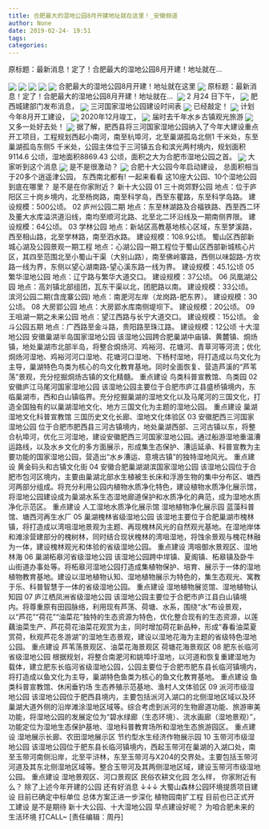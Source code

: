 ```yaml
---
title: 合肥最大的湿地公园8月开建地址就在这里！_安徽频道
author: None
date: 2019-02-24- 19:51
tags: 
categories: 
---
```

原标题：最新消息！定了！合肥最大的湿地公园8月开建！地址就在… 
<!-- more -->
                
<img align="center" border="0" src="http://p3.ifengimg.com/fck/2019_09/b0191834af38433_w1080_h568.jpg" />
                
<img align="center" border="0" src="http://p3.ifengimg.com/fck/2019_09/9e7a9b23408b419_w450_h299.jpg" />
            
<img align="center" border="0" src="http://p3.ifengimg.com/fck/2019_09/6093202bab7109d_w640_h375.jpg" />
<img align="center" border="0" src="http://p3.ifengimg.com/fck/2019_09/c4f4677860b5f20_w400_h262.jpg" />
<img align="center" border="0" src="http://p3.ifengimg.com/fck/2019_09/b79133691765b8e_w500_h654.jpg" />
合肥最大的湿地公园8月开建！地址就在这里
<img align="center" border="0" src="http://p3.ifengimg.com/fck/2019_09/f6528449f650b1a_w973_h690.jpg" />
原标题：最新消息！定了！合肥最大的湿地公园8月开建！地址就在… 
<img align="center" border="0" src="http://p3.ifengimg.com/fck/2019_09/9ac3f1ef729a24e_w808_h271.jpg" />
2 月24 日下午，
<img align="center" border="0" src="http://p3.ifengimg.com/fck/2019_09/30d2124f2b60aa8_w753_h249.jpg" />
肥西城建部门发布消息，
<img align="center" border="0" src="http://p3.ifengimg.com/fck/2019_09/1b0e0c9c9640e0b_w733_h257.jpg" />
三河国家湿地公园建设时间表
<img align="center" border="0" src="http://p3.ifengimg.com/fck/2019_09/9455a7f086157d3_w777_h259.jpg" />
已经敲定！
<img align="center" border="0" src="http://p3.ifengimg.com/fck/2019_09/e276731d6432879_w798_h271.jpg" />
计划今年8月开工建设，
<img align="center" border="0" src="http://p3.ifengimg.com/fck/2019_09/d846e7b4dc4f54a_w745_h275.jpg" />
2020年12月竣工，
<img align="center" border="0" src="http://p3.ifengimg.com/fck/2019_09/5e85a1d0eb28a90_w805_h279.jpg" />
届时去千年水乡古镇观光旅游
<img align="center" border="0" src="http://p3.ifengimg.com/fck/2019_09/3554a075e9d9c9a_w789_h284.jpg" />
又多一处好去处！
<img align="center" border="0" src="http://p3.ifengimg.com/fck/2019_09/f6d758f8d67e0ac_w415_h278.jpg" />
据了解，肥西县将三河国家湿地公园纳入了今年大建设重点开工项目，工程规划西起小南河，南至杭埠河，北至巢湖孤岛北侧1 千米处，东至巢湖孤岛东侧5 千米处，公园主体位于三河镇五合和滨光两村境内，规划面积9114.6 公顷，湿地面积8869.43 公顷，面积之大为合肥市湿地公园之首。
<img align="center" border="0" src="http://p3.ifengimg.com/fck/2019_09/d31d644b899f487_w548_h328.jpg" />
大家听到这个消息
<img align="center" border="0" src="http://p3.ifengimg.com/fck/2019_09/5c99fd61b251d68_w640_h384.jpg" />
是不是很激动？
<img align="center" border="0" src="http://p2.ifengimg.com/a/2016/0810/204c433878d5cf9size1_w16_h16.png" />
合肥十大公园今年启动建设，      总面积相当于20多个逍遥津公园，      东西南北都有!
一起来看看
这10座大公园、10个湿地公园
到底在哪里？
是不是在你家附近？
新十大公园
01
三十岗郊野公园
地点：位于庐阳区三十岗乡境内，北至杨岗路，南至科学岛，西至东瞿路，东至科学岛路。
建设规模：500公顷。
02
庐州公园二期
地点：东至林湖路及合福铁路、西至西二环及董大水库溢洪道沿线，南均至顺河北路、北至北二环沿线及一期南侧界限。
建设规模：64公顷。
03
学林公园
地点：新站区高教基地核心区域，东至梦溪路，西至相山路，北至学林路，南至泗水路。
建设规模：108.9公顷。
蜀山区西部新城心湖及公园景观一期工程
地点：心湖公园一期工程位于蜀山区西部新城核心片区，其四至范围北至小蜀山干渠（大别山路），南至佛岭寨路，西侧以味韶路-方坎路一线为界，东侧以望心湖南路-望心溪东路一线为界。
建设规模：45.1公顷
05
繁华湿地公园
地点：辽宁路与繁华大道交口。
建设规模：37公顷。
06
凤凰湖公园
地点：高刘镇北部组团，瓦东干渠以北，团肥路以南。
建设规模：33公顷。
滨河公园二期(含庞寨公园)
地点：南淝河左岸（龙岗路-肥东界）。
建设规模：30公顷。
08
大房郢公园
地点：大房郢水库南侧堤坝下。
建设规模：20公顷。
09
王咀湖一期之未来公园
地点：望江西路与长宁大道交口。
建设规模：15公顷。
金斗公园五期
地点：广西路至金斗路，贵阳路至珠江路。
建设规模：12公顷
十大湿地公园
安徽巢湖半岛国家湿地公园
该湿地公园跨合肥巢湖中庙镇、黄麓镇、烔炀镇，地处巢湖市北部半岛，将整合烔炀河、鸡裕河、花塘河、青草河等河流；优化烔炀河湿地、鸡裕河河口湿地、花塘河口湿地、下杨村湿地，将打造成以鸟文化为主导，巢湖特色鸟类为核心的鸟文化教育基地。同时全面恢复、营造芦溪的“芦苇荡”景观，充分挖掘烔炀古镇的文化精髓。
重点建设
鸟类科普宣教馆、鸟类园
02
安徽庐江马尾河国家湿地公园
该湿地公园主要位于合肥市庐江县盛桥镇境内，东临巢湖市，西和白山镇临界。充分挖掘巢湖的湿地文化以及马尾河的三国文化，打造全国独有的以巢湖湿地文化、地方三国文化为主题的湿地公园。
重点建设
巢湖湿地文化科普宣教馆
三国历史文化长廊、湿地文化体验区
03
安徽肥西三河国家湿地公园
位于合肥市肥西县三河古镇境内，地处巢湖西部、三河古镇以东，将整合杭埠河，优化三河湿地，建设安徽肥西三河国家湿地公园。通过船游湿地重温漕运路线，以及水乡文化的多方面展示，形成集生态保护、漕运延承、科普宣教为主要功能的国家湿地公园，营造出“水乡漕运、意境古镇”的独特湿地风光。
重点建设
黄金码头和古镇文化街
04
安徽合肥巢湖湖滨国家湿地公园
该湿地公园位于合肥市包河区境内，主要由巢湖北部水生植被生长床和浮游生物的集中分布区、塘西河两部分组成。将充分利用公园内植物水质净化特色，建设植物水质净化展示馆，将湿地公园建设成为巢湖水系生态湿地廊道保护和水质净化的典范，成为湿地水质净化示范区。
重点建设
人工湿地水质净化展示馆
湿地植物净化展示园
蓝藻科普馆、塘西河再生水厂
05
巢湖槐林省级湿地公园
该湿地主要位于合肥巢湖市槐林镇，将打造成以湾咀湿地景观为主题、再现槐林风光的自然观光基地。在湿地岸体和滩涂营建部分的槐树林，同时结合现状槐林的湾咀湿地，将蚀余景观与槐花林融为一体，建设槐林观光和体验的省级湿地公园。
重点建设
湾咀御水景观区、湿地林海
06
巢湖柘皋河省级湿地公园
该湿地公园跨中垾镇、夏阁镇、柘皋镇及卧牛山街道办事处等。将柘皋河湿地公园打造成集植物保护、培育、展示于一体的湿地植物教育基地。建设以湿地植物认知、湿地植物展示为特色的，集生态观光、寓教于乐、科普智慧于一体的省级湿地公园。
重点建设
湿地植物展览馆、湿地植物认知园
07
庐江栖凤洲省级湿地公园
该湿地公园主要位于合肥市庐江县白山镇境内。将尊重原有田园脉络，利用现有芦荡、荷塘、水系，围绕“水”布设景观，以“芦花”“荷花”“油菜花”独特的生态资源为特色，优化整合现有的生态资源，以莲藕油菜生产、芦花荷花油菜花观赏为主，同时增加荷花新品种，形成“春看油菜夏赏荷，秋观芦花冬游湖”的湿地生态景观，建设以湿地花海为主题的省级特色湿地公园。
重点建设
芦苇荡景观区、油菜花海景观区
荷塘花海景观区
08
肥东长临河省级湿地公园
根据规划，将整合南淝河和姚埠圩湿地，以河道和恢复重建湿地为载体，建立肥东长临河省级湿地公园，公园主要位于合肥市肥东县长临河镇境内，将打造成以鱼文化为主导，巢湖特色鱼类为核心的鱼文化教育基地。
重点建设
鱼类科普宣教馆、休闲垂钓场
生态养殖示范基地、渔村人文体验区
09
派河市级湿地公园
该湿地公园位于肥西县境内，主要包括派河入湖口的北侧湿地区域以及环巢湖大道外侧的沿岸滩涂湿地区域等。综合考虑到派河的生物廊道功能、旅游审美功能，将湿地公园的发展定位为“碧水绿廊（生态环境）、流水画廊（湿地景观）”，功能定位为湿地生态保护基地、湿地科普教育场所和湿地生态旅游园区。
重点建设
湿地展示长廊、农田湿地展示区
节约型水生经济作物展示园
10
玉带河市级湿地公园
该湿地公园位于肥东县长临河镇境内，西起玉带河在巢湖的入湖口处，南至玉带河南侧沿岸，北至平浒林，东至玉带河与X204的交界处。主要包括玉带河河道及其东北侧湿地区域等。整合玉带河及其两侧湿地区域，建设玉带河市级湿地公园。
重点建设
湿地景观区、河口景观区
民俗农耕文化园
怎么样，
你家附近有么？
除了上述今年开建的公园
还有好消息
↓↓↓
大蜀山森林公园环境提质项目建设
目前已确定中标单位
总体方案正进一步深化
植物园南扩工程
目前也已正式开工建设
是不是期待
新十大公园、十大湿地公园
早点建设好呢？
为咱合肥未来的生活环境
打CALL~
[责任编辑：周丹]
            
